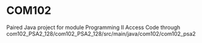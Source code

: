 # COM102
Paired Java project for module Programming II
Access Code through com102_PSA2_128/com102_PSA2_128/src/main/java/com102/com102_psa2
